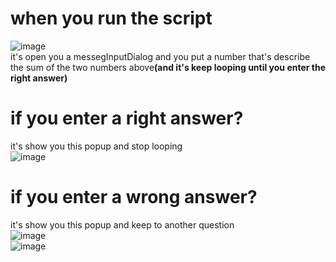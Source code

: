 
# when you run the script
![image](https://user-images.githubusercontent.com/77536501/223147551-a2fa92d0-538c-48a3-9e07-dafab8484ba1.png)<br>
it's open you a messegInputDialog and you put a number that's describe the sum of the two numbers above<b>(and it's keep looping until you enter the right answer)</b>
<br>
# if you enter a right answer?
it's show you this popup and stop looping <br>
![image](https://user-images.githubusercontent.com/77536501/223148669-eba0fe43-cfe7-40da-afff-ba88b6657312.png)
<br>
# if you enter a wrong answer?
it's show you this popup and keep to another question <br>
![image](https://user-images.githubusercontent.com/77536501/223149600-cdbb727f-e312-4caf-a5a9-ee6270e4e524.png)
<br>
![image](https://user-images.githubusercontent.com/77536501/223149704-1bc265ac-caa7-4568-9b10-031c61da257e.png)



